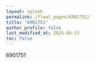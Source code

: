 ```yaml
---
layout: splash
permalink: /float_pages/6901751/
title: "6901751"
author_profile: false
last_modified_at: 2025-06-13
toc: false
---
```

 
6901751
